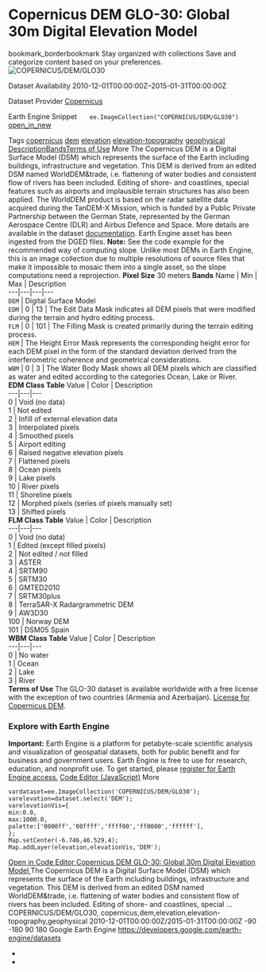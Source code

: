  
#  Copernicus DEM GLO-30: Global 30m Digital Elevation Model 
bookmark_borderbookmark Stay organized with collections  Save and categorize content based on your preferences.
![COPERNICUS/DEM/GLO30](https://developers.google.com/earth-engine/datasets/images/COPERNICUS/COPERNICUS_DEM_GLO30_sample.png) 

Dataset Availability
    2010-12-01T00:00:00Z–2015-01-31T00:00:00Z 

Dataset Provider
     [ Copernicus ](https://spacedata.copernicus.eu/collections/copernicus-digital-elevation-model) 

Earth Engine Snippet
     `    ee.ImageCollection("COPERNICUS/DEM/GLO30")   ` [ open_in_new ](https://code.earthengine.google.com/?scriptPath=Examples:Datasets/COPERNICUS/COPERNICUS_DEM_GLO30) 

Tags
     [copernicus](https://developers.google.com/earth-engine/datasets/tags/copernicus) [dem](https://developers.google.com/earth-engine/datasets/tags/dem) [elevation](https://developers.google.com/earth-engine/datasets/tags/elevation) [elevation-topography](https://developers.google.com/earth-engine/datasets/tags/elevation-topography) [geophysical](https://developers.google.com/earth-engine/datasets/tags/geophysical)
[Description](https://developers.google.com/earth-engine/datasets/catalog/COPERNICUS_DEM_GLO30#description)[Bands](https://developers.google.com/earth-engine/datasets/catalog/COPERNICUS_DEM_GLO30#bands)[Terms of Use](https://developers.google.com/earth-engine/datasets/catalog/COPERNICUS_DEM_GLO30#terms-of-use) More
The Copernicus DEM is a Digital Surface Model (DSM) which represents the surface of the Earth including buildings, infrastructure and vegetation. This DEM is derived from an edited DSM named WorldDEM&trade, i.e. flattening of water bodies and consistent flow of rivers has been included. Editing of shore- and coastlines, special features such as airports and implausible terrain structures has also been applied.
The WorldDEM product is based on the radar satellite data acquired during the TanDEM-X Mission, which is funded by a Public Private Partnership between the German State, represented by the German Aerospace Centre (DLR) and Airbus Defence and Space. More details are available in the dataset [documentation](https://spacedata.copernicus.eu/documents/20123/121239/GEO1988-CopernicusDEM-SPE-002_ProductHandbook_I4.0.pdf).
Earth Engine asset has been ingested from the DGED files.
**Note:** See the code example for the recommended way of computing slope. Unlike most DEMs in Earth Engine, this is an image collection due to multiple resolutions of source files that make it impossible to mosaic them into a single asset, so the slope computations need a reprojection.
**Pixel Size** 30 meters 
**Bands**
Name | Min | Max | Description  
---|---|---|---  
`DEM` | Digital Surface Model  
`EDM` |  0  |  13  | The Edit Data Mask indicates all DEM pixels that were modified during the terrain and hydro editing process.  
`FLM` |  0  |  101  | The Filling Mask is created primarily during the terrain editing process.  
`HEM` | The Height Error Mask represents the corresponding height error for each DEM pixel in the form of the standard deviation derived from the interferometric coherence and geometrical considerations.  
`WBM` |  0  |  3  | The Water Body Mask shows all DEM pixels which are classified as water and edited according to the categories Ocean, Lake or River.  
**EDM Class Table**
Value | Color | Description  
---|---|---  
0 | Void (no data)  
1 | Not edited  
2 | Infill of external elevation data  
3 | Interpolated pixels  
4 | Smoothed pixels  
5 | Airport editing  
6 | Raised negative elevation pixels  
7 | Flattened pixels  
8 | Ocean pixels  
9 | Lake pixels  
10 | River pixels  
11 | Shoreline pixels  
12 | Morphed pixels (series of pixels manually set)  
13 | Shifted pixels  
**FLM Class Table**
Value | Color | Description  
---|---|---  
0 | Void (no data)  
1 | Edited (except filled pixels)  
2 | Not edited / not filled  
3 | ASTER  
4 | SRTM90  
5 | SRTM30  
6 | GMTED2010  
7 | SRTM30plus  
8 | TerraSAR-X Radargrammetric DEM  
9 | AW3D30  
100 | Norway DEM  
101 | DSM05 Spain  
**WBM Class Table**
Value | Color | Description  
---|---|---  
0 | No water  
1 | Ocean  
2 | Lake  
3 | River  
**Terms of Use**
The GLO-30 dataset is available worldwide with a free license with the exception of two countries (Armenia and Azerbaijan). [License for Copernicus DEM](https://docs.sentinel-hub.com/api/latest/static/files/data/dem/resources/license/License-COPDEM-30.pdf).
### Explore with Earth Engine
**Important:** Earth Engine is a platform for petabyte-scale scientific analysis and visualization of geospatial datasets, both for public benefit and for business and government users. Earth Engine is free to use for research, education, and nonprofit use. To get started, please [register for Earth Engine access.](https://console.cloud.google.com/earth-engine)
[Code Editor (JavaScript)](https://developers.google.com/earth-engine/datasets/catalog/COPERNICUS_DEM_GLO30#code-editor-javascript-sample) More
```
vardataset=ee.ImageCollection('COPERNICUS/DEM/GLO30');
varelevation=dataset.select('DEM');
varelevationVis={
min:0.0,
max:1000.0,
palette:['0000ff','00ffff','ffff00','ff0000','ffffff'],
};
Map.setCenter(-6.746,46.529,4);
Map.addLayer(elevation,elevationVis,'DEM');
```
[ Open in Code Editor ](https://code.earthengine.google.com/?scriptPath=Examples:Datasets/COPERNICUS/COPERNICUS_DEM_GLO30)
[ Copernicus DEM GLO-30: Global 30m Digital Elevation Model ](https://developers.google.com/earth-engine/datasets/catalog/COPERNICUS_DEM_GLO30)
The Copernicus DEM is a Digital Surface Model (DSM) which represents the surface of the Earth including buildings, infrastructure and vegetation. This DEM is derived from an edited DSM named WorldDEM&trade, i.e. flattening of water bodies and consistent flow of rivers has been included. Editing of shore- and coastlines, special …
COPERNICUS/DEM/GLO30, copernicus,dem,elevation,elevation-topography,geophysical 
2010-12-01T00:00:00Z/2015-01-31T00:00:00Z
-90 -180 90 180 
Google Earth Engine
https://developers.google.com/earth-engine/datasets
  * [ ](https://doi.org/https://spacedata.copernicus.eu/collections/copernicus-digital-elevation-model)
  * [ ](https://doi.org/https://developers.google.com/earth-engine/datasets/catalog/COPERNICUS_DEM_GLO30)



